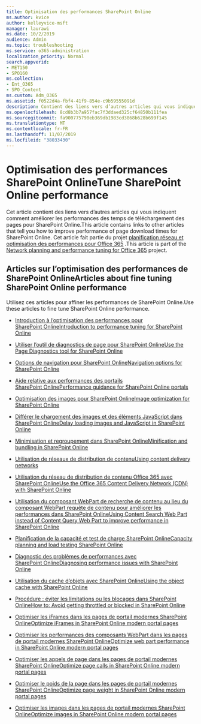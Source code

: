 ```yaml
---
title: Optimisation des performances SharePoint Online
ms.author: kvice
author: kelleyvice-msft
manager: laurawi
ms.date: 10/2/2019
audience: Admin
ms.topic: troubleshooting
ms.service: o365-administration
localization_priority: Normal
search.appverid:
- MET150
- SPO160
ms.collection:
- Ent_O365
- SPO_Content
ms.custom: Adm_O365
ms.assetid: f0522d4a-fbf4-41f9-854e-c9b59555091d
description: Contient des liens vers d’autres articles qui vous indiquent comment améliorer les performances des temps de téléchargement des pages pour SharePoint Online.
ms.openlocfilehash: 8cd8b3b7a957fac7f3ddaed325cf64850b111fea
ms.sourcegitcommit: fa900775790eb369db1983cd3868b628b699f145
ms.translationtype: MT
ms.contentlocale: fr-FR
ms.lasthandoff: 11/07/2019
ms.locfileid: "38033430"
---
```

# <a name="tune-sharepoint-online-performance"></a><span data-ttu-id="e3683-103">Optimisation des performances SharePoint Online</span><span class="sxs-lookup"><span data-stu-id="e3683-103">Tune SharePoint Online performance</span></span>

<span data-ttu-id="e3683-104">Cet article contient des liens vers d’autres articles qui vous indiquent comment améliorer les performances des temps de téléchargement des pages pour SharePoint Online.</span><span class="sxs-lookup"><span data-stu-id="e3683-104">This article contains links to other articles that tell you how to improve performance of page download times for SharePoint Online.</span></span> <span data-ttu-id="e3683-105">Cet article fait partie du projet [planification réseau et optimisation des performances pour Office 365](https://aka.ms/tune) .</span><span class="sxs-lookup"><span data-stu-id="e3683-105">This article is part of the [Network planning and performance tuning for Office 365](https://aka.ms/tune) project.</span></span>

## <a name="articles-about-fine-tuning-sharepoint-online-performance"></a><span data-ttu-id="e3683-106">Articles sur l’optimisation des performances de SharePoint Online</span><span class="sxs-lookup"><span data-stu-id="e3683-106">Articles about fine tuning SharePoint Online performance</span></span>

<span data-ttu-id="e3683-107">Utilisez ces articles pour affiner les performances de SharePoint Online.</span><span class="sxs-lookup"><span data-stu-id="e3683-107">Use these articles to fine tune SharePoint Online performance.</span></span>
  
- [<span data-ttu-id="e3683-108">Introduction à l’optimisation des performances pour SharePoint Online</span><span class="sxs-lookup"><span data-stu-id="e3683-108">Introduction to performance tuning for SharePoint Online</span></span>](introduction-to-performance-tuning-for-sharepoint-online.md)

- [<span data-ttu-id="e3683-109">Utiliser l’outil de diagnostics de page pour SharePoint Online</span><span class="sxs-lookup"><span data-stu-id="e3683-109">Use the Page Diagnostics tool for SharePoint Online</span></span>](page-diagnostics-for-spo.md)

- [<span data-ttu-id="e3683-110">Options de navigation pour SharePoint Online</span><span class="sxs-lookup"><span data-stu-id="e3683-110">Navigation options for SharePoint Online</span></span>](navigation-options-for-sharepoint-online.md)

- [<span data-ttu-id="e3683-111">Aide relative aux performances des portails SharePoint Online</span><span class="sxs-lookup"><span data-stu-id="e3683-111">Performance guidance for SharePoint Online portals</span></span>](https://docs.microsoft.com/sharepoint/dev/solution-guidance/portal-performance)

- [<span data-ttu-id="e3683-112">Optimisation des images pour SharePoint Online</span><span class="sxs-lookup"><span data-stu-id="e3683-112">Image optimization for SharePoint Online</span></span>](image-optimization-for-sharepoint-online.md)

- [<span data-ttu-id="e3683-113">Différer le chargement des images et des éléments JavaScript dans SharePoint Online</span><span class="sxs-lookup"><span data-stu-id="e3683-113">Delay loading images and JavaScript in SharePoint Online</span></span>](delay-loading-images-and-javascript-in-sharepoint-online.md)

- [<span data-ttu-id="e3683-114">Minimisation et regroupement dans SharePoint Online</span><span class="sxs-lookup"><span data-stu-id="e3683-114">Minification and bundling in SharePoint Online</span></span>](minification-and-bundling-in-sharepoint-online.md)

- [<span data-ttu-id="e3683-115">Utilisation de réseaux de distribution de contenu</span><span class="sxs-lookup"><span data-stu-id="e3683-115">Using content delivery networks</span></span>](using-content-delivery-networks-with-sharepoint-online.md)

- [<span data-ttu-id="e3683-116">Utilisation du réseau de distribution de contenu Office 365 avec SharePoint Online</span><span class="sxs-lookup"><span data-stu-id="e3683-116">Use the Office 365 Content Delivery Network (CDN) with SharePoint Online</span></span>](use-office-365-cdn-with-spo.md)

- [<span data-ttu-id="e3683-117">Utilisation du composant WebPart de recherche de contenu au lieu du composant WebPart requête de contenu pour améliorer les performances dans SharePoint Online</span><span class="sxs-lookup"><span data-stu-id="e3683-117">Using Content Search Web Part instead of Content Query Web Part to improve performance in SharePoint Online</span></span>](using-content-search-web-part-instead-of-content-query-web-part-to-improve-perfo.md)

- [<span data-ttu-id="e3683-118">Planification de la capacité et test de charge SharePoint Online</span><span class="sxs-lookup"><span data-stu-id="e3683-118">Capacity planning and load testing SharePoint Online</span></span>](capacity-planning-and-load-testing-sharepoint-online.md)

- [<span data-ttu-id="e3683-119">Diagnostic des problèmes de performances avec SharePoint Online</span><span class="sxs-lookup"><span data-stu-id="e3683-119">Diagnosing performance issues with SharePoint Online</span></span>](diagnosing-performance-issues-with-sharepoint-online.md)

- [<span data-ttu-id="e3683-120">Utilisation du cache d’objets avec SharePoint Online</span><span class="sxs-lookup"><span data-stu-id="e3683-120">Using the object cache with SharePoint Online</span></span>](using-the-object-cache-with-sharepoint-online.md)

- [<span data-ttu-id="e3683-121">Procédure : éviter les limitations ou les blocages dans SharePoint Online</span><span class="sxs-lookup"><span data-stu-id="e3683-121">How to: Avoid getting throttled or blocked in SharePoint Online</span></span>](https://msdn.microsoft.com/library/office/dn889829.aspx)

- [<span data-ttu-id="e3683-122">Optimiser les iFrames dans les pages de portail modernes SharePoint Online</span><span class="sxs-lookup"><span data-stu-id="e3683-122">Optimize iFrames in SharePoint Online modern portal pages</span></span>](modern-iframe-optimization.md)

- [<span data-ttu-id="e3683-123">Optimiser les performances des composants WebPart dans les pages de portail modernes SharePoint Online</span><span class="sxs-lookup"><span data-stu-id="e3683-123">Optimize web part performance in SharePoint Online modern portal pages</span></span>](modern-web-part-optimization.md)

- [<span data-ttu-id="e3683-124">Optimiser les appels de page dans les pages de portail modernes SharePoint Online</span><span class="sxs-lookup"><span data-stu-id="e3683-124">Optimize page calls in SharePoint Online modern portal pages</span></span>](modern-page-call-optimization.md)

- [<span data-ttu-id="e3683-125">Optimiser le poids de la page dans les pages de portail modernes SharePoint Online</span><span class="sxs-lookup"><span data-stu-id="e3683-125">Optimize page weight in SharePoint Online modern portal pages</span></span>](modern-page-weight-optimization.md)

- [<span data-ttu-id="e3683-126">Optimiser les images dans les pages de portail modernes SharePoint Online</span><span class="sxs-lookup"><span data-stu-id="e3683-126">Optimize images in SharePoint Online modern portal pages</span></span>](modern-image-optimization.md)
